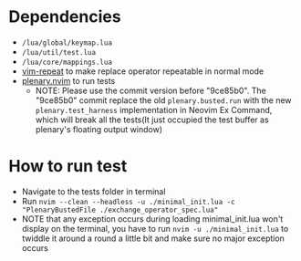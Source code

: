 # Dependencies
* `/lua/global/keymap.lua`
* `/lua/util/test.lua`
* `/lua/core/mappings.lua`
* [vim-repeat](https://github.com/tpope/vim-repeat) to make replace operator repeatable in normal mode
* [plenary.nvim](https://github.com/nvim-lua/plenary.nvim) to run tests
    * NOTE: Please use the commit version before "9ce85b0". The "9ce85b0" commit replace the old `plenary.busted.run` with the new `plenary.test_harness` implementation in Neovim Ex Command, which will break all the tests(It just occupied the test buffer as plenary's floating output window)

# How to run test
* Navigate to the tests folder in terminal
* Run `nvim --clean --headless -u ./minimal_init.lua -c "PlenaryBustedFile ./exchange_operator_spec.lua"`
* NOTE that any exception occurs during loading minimal_init.lua won't display on the terminal, you have to run `nvim -u ./minimal_init.lua` to twiddle it around a round a little bit and make sure no major exception occurs

